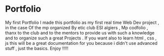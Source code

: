 # Portfolio
My first Portfolio
I made this portfolio as my first real time Web Dev project , in the case Of the mp organized By etic club ESI algiers ,
Mp codfolio , thanx to the club and to the mentors to provide us with such a knowledge and to organize such a great Projects .
If you want also to learn html , css , js this will be a great documentation for you because i didn't use advanced stuff , just 
the basics.
Enjoy !!!!!
